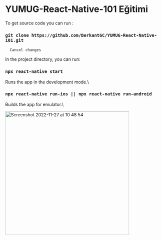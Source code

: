 # YUMUG-React-Native-101 Eğitimi

To get source code you can run :

### `git clone https://github.com/BerkantGC/YUMUG-React-Native-101.git`
      Cancel changes
      
In the project directory, you can run:

### `npx react-native start`

Runs the app in the development mode.\

### `npx react-native run-ios || npx react-native run-android`

Builds the app for emulator.\

<img width="396" alt="Screenshot 2022-11-27 at 10 48 54" src="https://user-images.githubusercontent.com/92601423/204124766-44a67500-7d3b-44a5-9052-4d6d9816c9e7.png">
